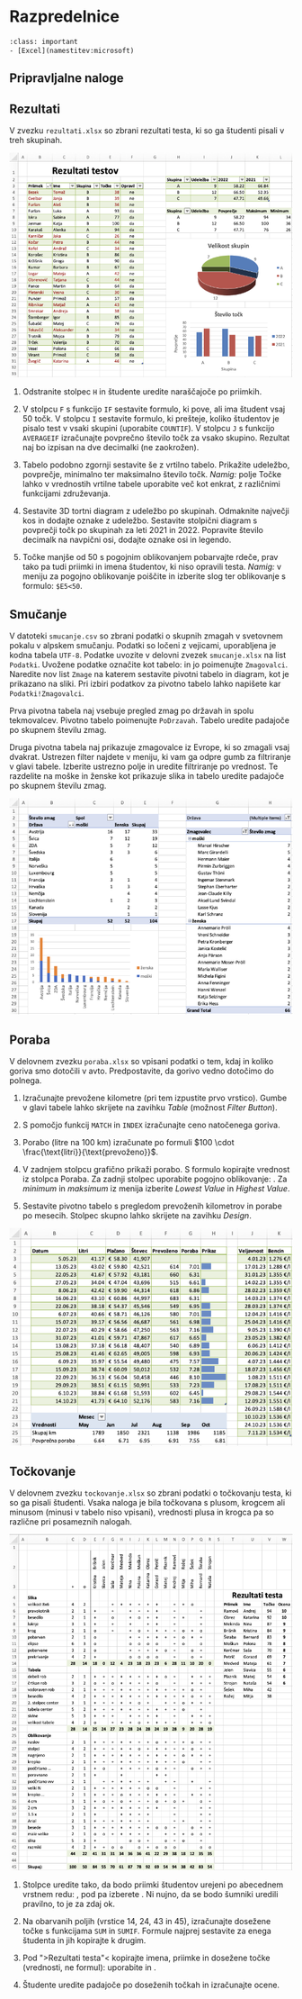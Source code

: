 # Razpredelnice

`````{admonition} Programska oprema
:class: important
- [Excel](namestitev:microsoft)
`````

## Pripravljalne naloge

## Rezultati

V zvezku `rezultati.xlsx` so zbrani rezultati testa, ki so ga študenti
pisali v treh skupinah.

![image](10-razpredelnice/rezultati.png)

1.  Odstranite stolpec `H` in študente uredite naraščajoče po
    priimkih.

2.  V stolpcu `F` s funkcijo `IF` sestavite formulo, ki pove, ali
    ima študent vsaj $50$ točk. V stolpcu `I` sestavite formulo, ki
    prešteje, koliko študentov je pisalo test v vsaki skupini (uporabite
    `COUNTIF`). V stolpcu `J` s funkcijo `AVERAGEIF` izračunajte
    povprečno število točk za vsako skupino. Rezultat naj bo izpisan na
    dve decimalki (ne zaokrožen).

3.  Tabelo podobno zgornji sestavite še z vrtilno tabelo. Prikažite
    udeležbo, povprečje, minimalno ter maksimalno število točk. *Namig:*
    polje Točke lahko v vrednostih vrtilne tabele uporabite več kot
    enkrat, z različnimi funkcijami združevanja.

4.  Sestavite 3D tortni diagram z udeležbo po skupinah. Odmaknite
    največji kos in dodajte oznake z udeležbo. Sestavite stolpični
    diagram s povprečji točk po skupinah za leti 2021 in 2022. Popravite
    število decimalk na navpični osi, dodajte oznake osi in legendo.

5.  Točke manjše od $50$ s pogojnim oblikovanjem pobarvajte rdeče, prav
    tako pa tudi priimki in imena študentov, ki niso opravili testa.
    *Namig:* v meniju za pogojno oblikovanje poiščite in izberite slog
    ter oblikovanje s formulo: `$E5<50`.

## Smučanje

V datoteki `smucanje.csv` so zbrani podatki o skupnih zmagah v
svetovnem pokalu v alpskem smučanju. Podatki so ločeni z vejicami,
uporabljena je kodna tabela `UTF-8`. Podatke uvozite v delovni zvezek
`smucanje.xlsx` na list `Podatki`. Uvožene podatke označite kot
tabelo: in jo poimenujte `Zmagovalci`. Naredite nov list `Zmage` na
katerem sestavite pivotni tabelo in diagram, kot je prikazano na sliki.
Pri izbiri podatkov za pivotno tabelo lahko napišete kar
`Podatki!Zmagovalci`.

Prva pivotna tabela naj vsebuje pregled zmag po državah in spolu
tekmovalcev. Pivotno tabelo poimenujte `PoDrzavah`. Tabelo uredite
padajoče po skupnem številu zmag.

Druga pivotna tabela naj prikazuje zmagovalce iz Evrope, ki so zmagali
vsaj dvakrat. Ustrezen filter najdete v meniju, ki vam ga odpre gumb za
filtriranje v glavi tabele. Izberite ustrezno polje in uredite
filtriranje po vrednost. Te razdelite na moške in ženske kot prikazuje
slika in tabelo uredite padajoče po skupnem številu zmag.

![image](10-razpredelnice/smucanje.png)

## Poraba

V delovnem zvezku `poraba.xlsx` so vpisani podatki o tem, kdaj in
koliko goriva smo dotočili v avto. Predpostavite, da gorivo vedno
dotočimo do polnega.

1.  Izračunajte prevožene kilometre (pri tem izpustite prvo vrstico).
    Gumbe v glavi tabele lahko skrijete na zavihku *Table* (možnost
    *Filter Button*).

2.  S pomočjo funkcij `MATCH` in `INDEX` izračunajte ceno natočenega
    goriva.

3.  Porabo (litre na 100 km) izračunate po formuli
    $100 \cdot \frac{\text{litri}}{\text{prevoženo}}$.

4.  V zadnjem stolpcu grafično prikaži porabo. S formulo kopirajte
    vrednost iz stolpca Poraba. Za zadnji stolpec uporabite pogojno
    oblikovanje: . Za *minimum* in *maksimum* iz menija izberite *Lowest
    Value* in *Highest Value*.

5.  Sestavite pivotno tabelo s pregledom prevoženih kilometrov in porabe
    po mesecih. Stolpec skupno lahko skrijete na zavihku *Design*.

![image](10-razpredelnice/poraba.png)

## Točkovanje

V delovnem zvezku `tockovanje.xlsx` so zbrani podatki o točkovanju
testa, ki so ga pisali študenti. Vsaka naloga je bila točkovana s
plusom, krogcem ali minusom (minusi v tabelo niso vpisani), vrednosti
plusa in krogca pa so različne pri posameznih nalogah.

![image](10-razpredelnice/tockovanje.png)

1.  Stolpce uredite tako, da bodo priimki študentov urejeni po abecednem
    vrstnem redu: , pod pa izberete . Ni nujno, da se bodo šumniki
    uredili pravilno, to je za zdaj ok.

2.  Na obarvanih poljih (vrstice 14, 24, 43 in 45), izračunajte dosežene
    točke s funkcijama `SUM` in `SUMIF`. Formule najprej sestavite
    za enega študenta in jih kopirajte k drugim.

3.  Pod \"\>Rezultati testa\"\< kopirajte imena, priimke in dosežene
    točke (vrednosti, ne formul): uporabite in .

4.  Študente uredite padajoče po doseženih točkah in izračunajte ocene.
